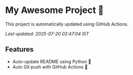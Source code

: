 # My Awesome Project 🚀

This project is automatically updated using GitHub Actions.

_Last updated: 2025-07-20 02:47:04 IST_

## Features
- Auto-update README using Python 🐍
- Auto Git push with GitHub Actions 🤖
